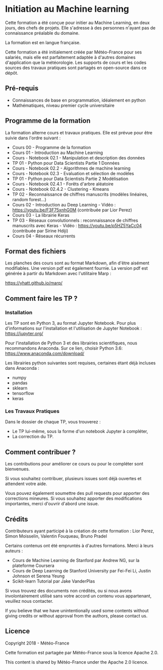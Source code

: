 # Initiation au Machine learning

Cette formation a été conçue pour initier au Machine Learning, en deux jours, des chefs de projets. Elle s'adresse à des personnes n'ayant pas de connaissance préalable du domaine.

La formation est en langue française.

Cette formation a été initialement créée par Météo-France pour ses salariés, mais elle est parfaitement adaptée à d'autres domaines d'application que la météorologie. Les supports de cours et les codes sources des travaux pratiques sont partagés en open-source dans ce dépôt.

## Pré-requis

  * Connaissances de base en programmation, idéalement en python
  * Mathématiques, niveau premier cycle universitaire

## Programme de la formation

La formation alterne cours et travaux pratiques. Elle est prévue pour être suivie dans l'ordre suivant :

  * Cours 00    - Programme de la formation
  * Cours 01    - Introduction au Machine Learning 
  * Cours - Notebook 02.1  - Manipulation et description des données  
  * TP 01      - Python pour Data Scientists Partie 1 Données
  * Cours - Notebook 02.2  - Algorithmes de machine learning  
  * Cours - Notebook 02.3  - Evaluation et sélection de modèles 
  * TP 01      - Python pour Data Scientists Partie 2 Modélisation
  * Cours - Notebook 02.4.1  - Forêts d'arbre aléatoire
  * Cours - Notebook 02.4.2  - Clustering - Kmeans
  * TP 02       - Reconnaissance de chiffres manuscrits (modèles linéaires, random forest...)
  * Cours 02    - Introduction au Deep Learning - Vidéo : https://youtu.be/F3F75xnhG0M (contribuée par Lior Perez)
  * Cours 03    - La librairie Keras
  * TP 03       - Réseaux convolutionnels : reconnaissance de chiffres manuscrits avec Keras - Vidéo : https://youtu.be/p5HZ5YaCc04 (contribuée par Sirine Hdiji)
  * Cours 04 - Réseaux récurrents
  
## Format des fichiers

Les planches des cours sont au format Markdown, afin d'être aisément modifiables. Une version pdf est également fournie. La version pdf est générée à partir du Markdown avec l'utilitaire Marp :

https://yhatt.github.io/marp/

## Comment faire les TP ?

### Installation

Les TP sont en Python 3, au format Jupyter Notebook. Pour plus d'informations sur l'installation et l'utilisation de Jupyter Notebook : https://jupyter.org/

Pour l'installation de Python 3 et des librairies scientifiques, nous recommandons Anaconda. Sur ce lien, choisir Python 3.6:
https://www.anaconda.com/download/

Les librairies python suivantes sont requises, certaines étant déjà incluses dans Anaconda :

  * numpy
  * pandas
  * sklearn
  * tensorflow
  * keras

### Les Travaux Pratiques

Dans le dossier de chaque TP, vous trouverez :

  * Le TP lui-même, sous la forme d'un notebook Jupyter à compléter,
  * La correction du TP.

## Comment contribuer ?

Les contributions pour améliorer ce cours ou pour le compléter sont bienvenues.

Si vous souhaitez contribuer, plusieurs issues sont déjà ouvertes et attendent votre aide.

Vous pouvez également soumettre des pull requests pour apporter des corrections mineures. Si vous souhaitez apporter des modifications importantes, merci d'ouvrir d'abord une issue.

## Crédits

Contributeurs ayant participé à la création de cette formation : Lior Perez, Simon Moisselin, Valentin Fouqueau, Bruno Pradel

Certains contenus ont été empruntés à d'autres formations. Merci à leurs auteurs :

  * Cours de Machine Learning de Stanford par Andrew NG, sur la plateforme Coursera
  * Cours de Deep Learning de Stanford University par Fei-Fei Li, Justin Johnson et Serena Yeung
  * Scikit-learn Tutorial par Jake VanderPlas


Si vous trouvez des documents non crédités, ou si nous avons involontairement utilisé sans votre accord un contenu vous appartenant, veuillez nous contacter.

If you believe that we have unintentionally used some contents without giving credits or without approval from the authors, please contact us.

## Licence

Copyright 2018 - Météo-France

Cette formation est partagée par Météo-France sous la licence Apache 2.0.

This content is shared by Météo-France under the Apache 2.0 licence.
